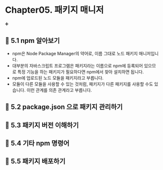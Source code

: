 # Chapter05. 패키지 매니저

➕

## 📌 5.1 npm 알아보기

- npm은 Node Package Manager의 약어로, 이름 그대로 노드 패키지 매니저입니다.
- 대부분의 자바스크립트 프로그램은 패키지라는 이름으로 npm에 등록되어 있으므로 특정 기능을 하는 패키지가 필요하다면 npm에서 찾아 설치하면 됩니다.
- npm에 업로드된 노드 모듈을 패키지라고 부릅니다.
- 모듈이 다른 모듈을 사용할 수 있는 것처럼, 패키지가 다른 패키지를 사용할 수도 있습니다. 이런 관계를 의존 관계라고 부릅니다.

## 📌 5.2 package.json 으로 패키지 관리하기

## 📌 5.3 패키지 버전 이해하기

## 📌 5.4 기타 npm 명령어

## 📌 5.5 패키지 배포하기
